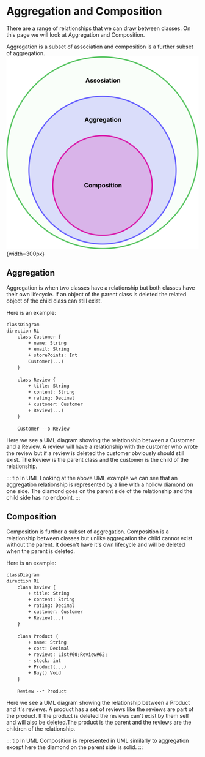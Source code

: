 # Aggregation and Composition
There are a range of relationships that we can draw between classes. On this page we will look at Aggregation and Composition.

Aggregation is a subset of association and composition is a further subset of aggregation.
![Association,Aggregation,Composition Venn Diagram](./assets/AssosiationVenn.svg){width=300px}
## Aggregation
Aggregation is when two classes have a relationship but both classes have their own lifecycle. If an object of the parent class is deleted the related object of the child class can still exist.

Here is an example:
```mermaid
classDiagram
direction RL
    class Customer {
	    + name: String
	    + email: String
	    + storePoints: Int
	    Customer(...)
    }

    class Review {
	    + title: String
	    + content: String
	    + rating: Decimal
	    + customer: Customer
	    + Review(...)
    }

    Customer --o Review
```

Here we see a UML diagram showing the relationship between a Customer and a Review. A review will have a relationship with the customer who wrote the review but if a review is deleted the customer obviously should still exist. The Review is the parent class and the customer is the child of the relationship.

::: tip In UML
Looking at the above UML example we can see that an aggregation relationship is represented by a line with a hollow diamond on one side. The diamond goes on the parent side of the relationship and the child side has no endpoint.
:::

## Composition
Composition is further a subset of aggregation. Composition is a relationship between classes but unlike aggregation the child cannot exist without the parent. It doesn't have it's own lifecycle and will be deleted when the parent is deleted.

Here is an example:
```mermaid
classDiagram
direction RL
    class Review {
	    + title: String
	    + content: String
	    + rating: Decimal
        + customer: Customer
	    + Review(...)
    }

    class Product {
	    + name: String
	    + cost: Decimal
	    + reviews: List#60;Review#62;
	    - stock: int
	    + Product(...)
	    + Buy() Void
    }

    Review --* Product

```

Here we see a UML diagram showing the relationship between a Product and it's reviews. A product has a set of reviews like the reviews are part of the product. If the product is deleted the reviews can't exist by them self and will also be deleted.The product is the parent and the reviews are the children of the relationship.

::: tip In UML
Composition is represented in UML similarly to aggregation except here the diamond on the parent side is solid.
:::
